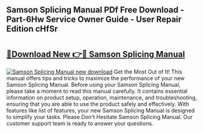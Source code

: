 ## Samson Splicing Manual PDf Free Download - Part-6Hw Service Owner Guide - User Repair Edition cHfSr

# <h2><a href="http://bc23453.oget.top/?id=Samson+Splicing+Manual">🔗Download New 👉🔴 Samson Splicing Manual</a></h2>

[![Samson Splicing Manual new download](https://i.imgur.com/5g1atiW.png)](http://bc23453.oget.top/?id=Samson+Splicing+Manual)
Get the Most Out of It! This manual offers tips and tricks to maximize the performance of your new Samson Splicing Manual. Before using your Samson Splicing Manual, please take a moment to read this manual carefully. It contains essential information on product setup, operation, maintenance, and troubleshooting, ensuring that you are able to use the product safely and effectively. With features like list of features, your new Samson Splicing Manual is designed to simplify your tasks. Please Don't Hesitate Samson Splicing Manual. Our customer support team is ready to answer your questions.
